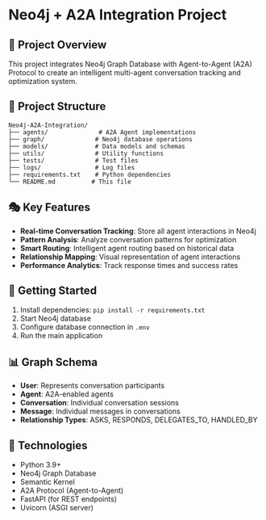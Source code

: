 # Neo4j + A2A Integration Project

## 🎯 Project Overview
This project integrates Neo4j Graph Database with Agent-to-Agent (A2A) Protocol to create an intelligent multi-agent conversation tracking and optimization system.

## 📁 Project Structure
```
Neo4j-A2A-Integration/
├── agents/              # A2A Agent implementations
├── graph/              # Neo4j database operations
├── models/             # Data models and schemas
├── utils/              # Utility functions
├── tests/              # Test files
├── logs/               # Log files
├── requirements.txt    # Python dependencies
└── README.md          # This file
```

## 🎭 Key Features
- **Real-time Conversation Tracking**: Store all agent interactions in Neo4j
- **Pattern Analysis**: Analyze conversation patterns for optimization
- **Smart Routing**: Intelligent agent routing based on historical data
- **Relationship Mapping**: Visual representation of agent interactions
- **Performance Analytics**: Track response times and success rates

## 🚀 Getting Started
1. Install dependencies: `pip install -r requirements.txt`
2. Start Neo4j database
3. Configure database connection in `.env`
4. Run the main application

## 📊 Graph Schema
- **User**: Represents conversation participants
- **Agent**: A2A-enabled agents
- **Conversation**: Individual conversation sessions
- **Message**: Individual messages in conversations
- **Relationship Types**: ASKS, RESPONDS, DELEGATES_TO, HANDLED_BY

## 🔧 Technologies
- Python 3.9+
- Neo4j Graph Database
- Semantic Kernel
- A2A Protocol (Agent-to-Agent)
- FastAPI (for REST endpoints)
- Uvicorn (ASGI server)